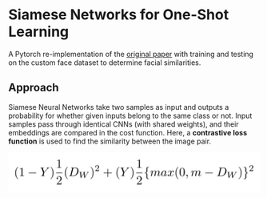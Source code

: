 # Siamese Networks for One-Shot Learning

A Pytorch re-implementation of the [original paper](https://www.cs.cmu.edu/~rsalakhu/papers/oneshot1.pdf) with
training and testing on the custom face dataset to determine facial similarities.

## Approach
Siamese Neural Networks take two samples as input and outputs a probability for whether given inputs belong to the same class or not. 
Input samples pass through identical CNNs (with shared weights), and their embeddings are compared in the cost function.
Here, a **contrastive loss function** is used to find the similarity between the image pair. 

![GitHub Logo](/images/contrastive_loss.jpeg)
